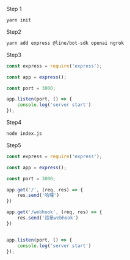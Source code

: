 Step 1
```bash
yarn init
```
Step2
```bash
yarn add express @line/bot-sdk openai ngrok
```
Step3
```js
const express = require('express');

const app = express();

const port = 3000;

app.listen(port, () => {
    console.log('server start')
});
```
Step4
```bash
node index.js
```
Step5
```js
const express = require('express');

const app = express();

const port = 3000;

app.get('/', (req, res) => {
    res.send('哈囉')
})

app.get('/webhook', (req, res) => {
    res.send('這是webhook')
})


app.listen(port, () => {
    console.log('server start')
});
```

